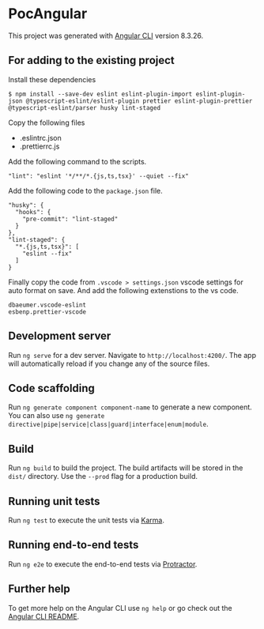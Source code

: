 # PocAngular

This project was generated with [Angular CLI](https://github.com/angular/angular-cli) version 8.3.26.

## For adding to the existing project

Install these dependencies

```
$ npm install --save-dev eslint eslint-plugin-import eslint-plugin-json @typescript-eslint/eslint-plugin prettier eslint-plugin-prettier @typescript-eslint/parser husky lint-staged

```

Copy the following files

- .eslintrc.json
- .prettierrc.js

Add the following command to the scripts.

```
"lint": "eslint '*/**/*.{js,ts,tsx}' --quiet --fix"
```

Add the following code to the `package.json` file.

```
"husky": {
  "hooks": {
    "pre-commit": "lint-staged"
  }
},
"lint-staged": {
  "*.{js,ts,tsx}": [
    "eslint --fix"
  ]
}
```

Finally copy the code from `.vscode > settings.json` vscode settings for auto format on save. And add the following extenstions to the vs code.

```
dbaeumer.vscode-eslint
esbenp.prettier-vscode
```

## Development server

Run `ng serve` for a dev server. Navigate to `http://localhost:4200/`. The app will automatically reload if you change any of the source files.

## Code scaffolding

Run `ng generate component component-name` to generate a new component. You can also use `ng generate directive|pipe|service|class|guard|interface|enum|module`.

## Build

Run `ng build` to build the project. The build artifacts will be stored in the `dist/` directory. Use the `--prod` flag for a production build.

## Running unit tests

Run `ng test` to execute the unit tests via [Karma](https://karma-runner.github.io).

## Running end-to-end tests

Run `ng e2e` to execute the end-to-end tests via [Protractor](http://www.protractortest.org/).

## Further help

To get more help on the Angular CLI use `ng help` or go check out the [Angular CLI README](https://github.com/angular/angular-cli/blob/master/README.md).
